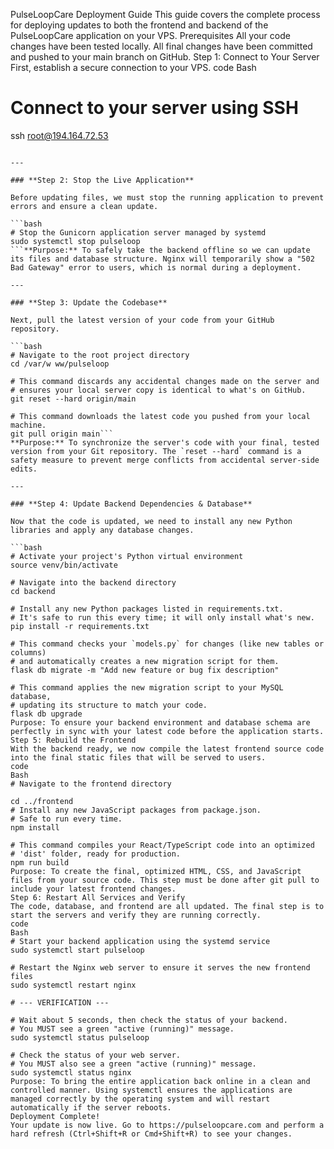 PulseLoopCare Deployment Guide
This guide covers the complete process for deploying updates to both the frontend and backend of the PulseLoopCare application on your VPS.
Prerequisites
All your code changes have been tested locally.
All final changes have been committed and pushed to your main branch on GitHub.
Step 1: Connect to Your Server
First, establish a secure connection to your VPS.
code
Bash
# Connect to your server using SSH
ssh root@194.164.72.53
```**Purpose:** To gain command-line access to your live server.

---

### **Step 2: Stop the Live Application**

Before updating files, we must stop the running application to prevent errors and ensure a clean update.

```bash
# Stop the Gunicorn application server managed by systemd
sudo systemctl stop pulseloop
```**Purpose:** To safely take the backend offline so we can update its files and database structure. Nginx will temporarily show a "502 Bad Gateway" error to users, which is normal during a deployment.

---

### **Step 3: Update the Codebase**

Next, pull the latest version of your code from your GitHub repository.

```bash
# Navigate to the root project directory
cd /var/w ww/pulseloop

# This command discards any accidental changes made on the server and
# ensures your local server copy is identical to what's on GitHub.
git reset --hard origin/main

# This command downloads the latest code you pushed from your local machine.
git pull origin main```
**Purpose:** To synchronize the server's code with your final, tested version from your Git repository. The `reset --hard` command is a safety measure to prevent merge conflicts from accidental server-side edits.

---

### **Step 4: Update Backend Dependencies & Database**

Now that the code is updated, we need to install any new Python libraries and apply any database changes.

```bash
# Activate your project's Python virtual environment
source venv/bin/activate

# Navigate into the backend directory
cd backend

# Install any new Python packages listed in requirements.txt.
# It's safe to run this every time; it will only install what's new.
pip install -r requirements.txt

# This command checks your `models.py` for changes (like new tables or columns)
# and automatically creates a new migration script for them.
flask db migrate -m "Add new feature or bug fix description"

# This command applies the new migration script to your MySQL database,
# updating its structure to match your code.
flask db upgrade
Purpose: To ensure your backend environment and database schema are perfectly in sync with your latest code before the application starts.
Step 5: Rebuild the Frontend
With the backend ready, we now compile the latest frontend source code into the final static files that will be served to users.
code
Bash
# Navigate to the frontend directory

cd ../frontend
# Install any new JavaScript packages from package.json.
# Safe to run every time.
npm install

# This command compiles your React/TypeScript code into an optimized
# 'dist' folder, ready for production.
npm run build
Purpose: To create the final, optimized HTML, CSS, and JavaScript files from your source code. This step must be done after git pull to include your latest frontend changes.
Step 6: Restart All Services and Verify
The code, database, and frontend are all updated. The final step is to start the servers and verify they are running correctly.
code
Bash
# Start your backend application using the systemd service
sudo systemctl start pulseloop

# Restart the Nginx web server to ensure it serves the new frontend files
sudo systemctl restart nginx

# --- VERIFICATION ---

# Wait about 5 seconds, then check the status of your backend.
# You MUST see a green "active (running)" message.
sudo systemctl status pulseloop

# Check the status of your web server.
# You MUST also see a green "active (running)" message.
sudo systemctl status nginx
Purpose: To bring the entire application back online in a clean and controlled manner. Using systemctl ensures the applications are managed correctly by the operating system and will restart automatically if the server reboots.
Deployment Complete!
Your update is now live. Go to https://pulseloopcare.com and perform a hard refresh (Ctrl+Shift+R or Cmd+Shift+R) to see your changes.